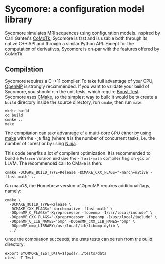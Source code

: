 # Sycomore: a configuration model library

Sycomore simulates MRI sequences using configuration models. Inspired by Carl Ganter's [CoMoTk](https://github.com/cganter/CoMoTk), Sycomore is fast and is usable both through its native C++ API and through a similar Python API. Except for the computation of derivatives, Sycomore is on-par with the features offered by CoMoTk.

## Compilation

Sycomore requires a C++11 compiler. To take full advantage of your CPU, [OpenMP](https://www.openmp.org/) is strongly recommended. If you want to validate your build of Sycomore, you should run the unit tests, which require [Boost.Test](https://www.boost.org/doc/libs/release/libs/test/). Sycomore uses [CMake](https://cmake.org/), so the simplest way to build it would be to create a `build` directory inside the source directory, run `cmake`, then run `make`:

```shell
mkdir build
cd build
cmake ..
make
```

The compilation can take advantage of a multi-core CPU either by using [make](https://www.gnu.org/software/make/) with the `-jN` flag (where `N` is the number of concurrent tasks, i.e. the number of cores) or by using [Ninja](https://ninja-build.org/).

This code benefits a lot of compilers optimization. It is recommended to build a `Release` version and use the `-ffast-math` compiler flag on gcc or LLVM. The recommended call to CMake is then:

```shell
cmake -DCMAKE_BUILD_TYPE=Release -DCMAKE_CXX_FLAGS="-march=native -ffast-math" ..
```

On macOS, the Homebrew version of OpenMP requires additional flags, namely:

```shell
cmake ⁠\
  -DCMAKE_BUILD_TYPE=Release \
  -DCMAKE_CXX_FLAGS="-march=native -ffast-math" \
  -DOpenMP_C_FLAGS="-Xpreprocessor -fopenmp -I/usr/local/include" ⁠\
  -DOpenMP_CXX_FLAGS="-Xpreprocessor -fopenmp -I/usr/local/include" \
  -DOpenMP_C_LIB_NAMES="omp" -DOpenMP_CXX_LIB_NAMES="omp" \
  -DOpenMP_omp_LIBRARY=/usr/local/lib/libomp.dylib \
  ../
```

Once the compilation succeeds, the units tests can be run from the build directory:

```shell
export SYCOMORE_TEST_DATA=$(pwd)/../tests/data
ctest -T Test
```
